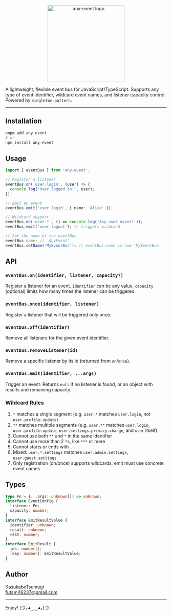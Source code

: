 <p align="center">
  <img src="https://github.com/baendlorel/any-event/releases/download/assets/any-event.png" alt="any-event logo" width="240" />
</p>

A lightweight, flexible event bus for JavaScript/TypeScript. Supports any type of event identifier, wildcard event names, and listener capacity control. Powered by `singleton-pattern`.

---

## Installation

```bash
pnpm add any-event
# or
npm install any-event
```

## Usage

```ts
import { eventBus } from 'any-event';

// Register a listener
eventBus.on('user.login', (user) => {
  console.log('User logged in:', user);
});

// Emit an event
eventBus.emit('user.login', { name: 'Alice' });

// Wildcard support
eventBus.on('user.*', () => console.log('Any user event!'));
eventBus.emit('user.logout'); // triggers wildcard

// Set the name of the eventBus
eventBus.name; // 'AnyEvent'
eventBus.setName('MyEventBus'); // eventBus.name is now 'MyEventBus'
```

## API

### `eventBus.on(identifier, listener, capacity?)`

Register a listener for an event. `identifier` can be any value. `capacity` (optional) limits how many times the listener can be triggered.

### `eventBus.once(identifier, listener)`

Register a listener that will be triggered only once.

### `eventBus.off(identifier)`

Remove all listeners for the given event identifier.

### `eventBus.removeListener(id)`

Remove a specific listener by its id (returned from `on`/`once`).

### `eventBus.emit(identifier, ...args)`

Trigger an event. Returns `null` if no listener is found, or an object with results and remaining capacity.

### Wildcard Rules

1. `*` matches a single segment (e.g. `user.*` matches `user.login`, not `user.profile.update`)
2. `**` matches multiple segments (e.g. `user.**` matches `user.login`, `user.profile.update`, `user.settings.privacy.change`, and `user` itself)
3. Cannot use both `**` and `*` in the same identifier
4. Cannot use more than 2 `*`s, like `***` or more
5. Cannot starts or ends with `.`
6. Mixed: `user.*.settings` matches `user.admin.settings`, `user.guest.settings`
7. Only registration (on/once) supports wildcards; emit must use concrete event names

## Types

```ts
type Fn = (...args: unknown[]) => unknown;
interface EventConfig {
  listener: Fn;
  capacity: number;
}
interface EmitResultValue {
  identifier: unknown;
  result: unknown;
  rest: number;
}
interface EmitResult {
  ids: number[];
  [key: number]: EmitResultValue;
}
```

## Author

KasukabeTsumugi  
futami16237@gmail.com

---

Enjoy! (づ｡◕‿‿◕｡)づ
